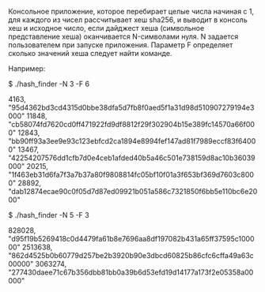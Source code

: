                            

Консольное приложение, которое перебирает целые числа начиная с 1,
для каждого из чисел рассчитывает хеш sha256, и выводит в консоль хеш и исходное число,
если дайджест хеша (символьное представление хеша) оканчивается N-символами нуля.
N задается пользователем при запуске приложения. Параметр F определяет сколько значений 
хеша следует найти команде.

Например:

$ ./hash_finder -N 3 -F 6

4163, "95d4362bd3cd4315d0bbe38dfa5d7fb8f0aed5f1a31d98d510907279194e3000"
11848, "cb58074fd7620cd0ff471922fd9df8812f29f302904b15e389fc14570a66f000"
12843, "bb90ff93a3ee9e93c123ebfcd2ca1894e8994fef147ad81f7989eccf83f64000"
13467, "42254207576dd1cfb7d0e4ceb1afded40b5a46c501e738159d8ac10b36039000"
20215, "1f463eb31d6fa7f3a7b37a80f9808814fc05bf10f01a3f653bf369d7603c8000"
28892, "dab12874ecae90c0f05d7d87ed09921b051a586c7321850f6bb5e110bc6e2000"

$ ./hash_finder -N 5 -F 3

828028, "d95f19b5269418c0d4479fa61b8e7696aa8df197082b431a65ff37595c100000"
2513638, "862d4525b0b60779d257be2b3920b90e3dbcd60825b86cfc6cffa49a63c00000"
3063274, "277430daee71c67b356dbb81bb0a39b6d53efd19d14177a173f2e05358a00000"
